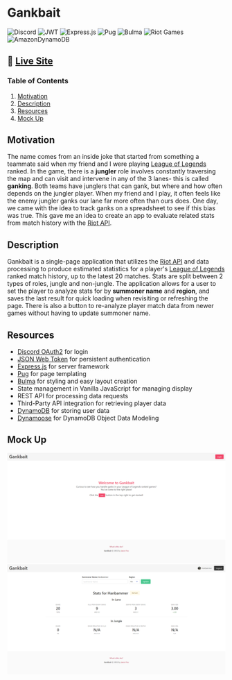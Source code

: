 # Gankbait

![Discord](https://img.shields.io/badge/OAuth2-%237289DA.svg?style=for-the-badge&logo=discord&logoColor=white)
![JWT](https://img.shields.io/badge/JWT-black?style=for-the-badge&logo=JSON%20web%20tokens)
![Express.js](https://img.shields.io/badge/express.js-%23404d59.svg?style=for-the-badge&logo=express&logoColor=%2361DAFB)
![Pug](https://img.shields.io/badge/Pug-FFF?style=for-the-badge&logo=pug&logoColor=A86454)
![Bulma](https://img.shields.io/badge/bulma-00D0B1?style=for-the-badge&logo=bulma&logoColor=white)
![Riot Games](https://img.shields.io/badge/riotgames-D32936.svg?style=for-the-badge&logo=riotgames&logoColor=white)
![AmazonDynamoDB](https://img.shields.io/badge/Amazon%20DynamoDB-4053D6?style=for-the-badge&logo=Amazon%20DynamoDB&logoColor=white)

## 🔗 [Live Site](https://gankbait.jthefox.com)

### Table of Contents
1. [Motivation](#motivation)
2. [Description](#description)
3. [Resources](#resources)
4. [Mock Up](#mock-up)

## Motivation
The name comes from an inside joke that started from something a teammate said when my friend and I were playing [League of Legends](https://www.leagueoflegends.com/en-us/) ranked. In the game, there is a **jungler** role involves constantly traversing the map and can visit and intervene in any of the 3 lanes- this is called **ganking**. Both teams have junglers that can gank, but where and how often depends on the jungler player. When my friend and I play, it often feels like the enemy jungler ganks our lane far more often than ours does. One day, we came with the idea to track ganks on a spreadsheet to see if this bias was true. This gave me an idea to create an app to evaluate related stats from match history with the [Riot API](https://developer.riotgames.com/apis).

## Description 
Gankbait is a single-page application that utilizes the [Riot API](https://developer.riotgames.com/apis) and data processing to produce estimated statistics for a player's [League of Legends](https://www.leagueoflegends.com/en-us/) ranked match history, up to the latest 20 matches. Stats are split between 2 types of roles, jungle and non-jungle. The application allows for a user to set the player to analyze stats for by **summoner name** and **region**, and saves the last result for quick loading when revisiting or refreshing the page. There is also a button to re-analyze player match data from newer games without having to update summoner name.

## Resources
- [Discord OAuth2](https://discord.com/developers/docs/topics/oauth2) for login
- [JSON Web Token](https://jwt.io/) for persistent authentication
- [Express.js](https://expressjs.com/) for server framework
- [Pug](https://pugjs.org/) for page templating
- [Bulma](https://bulma.io/) for styling and easy layout creation
- State management in Vanilla JavaScript for managing display
- REST API for processing data requests
- Third-Party API integration for retrieving player data
- [DynamoDB](https://aws.amazon.com/dynamodb/) for storing user data
- [Dynamoose](https://dynamoosejs.com/) for DynamoDB Object Data Modeling

## Mock Up
![Gankbait landing page](./assets/landing-page.png)<br>
![Viewing a player's analyzed stats](./assets/stats-page.png)